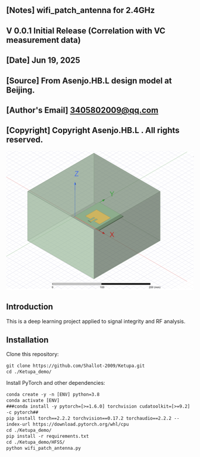 ##  [Notes]  wifi_patch_antenna for 2.4GHz
##                 V 0.0.1  Initial Release (Correlation with VC measurement data)
##  [Date]  Jun 19, 2025
##  [Source] From Asenjo.HB.L design model at Beijing.
##  [Author's Email]  3405802009@qq.com
##  [Copyright]  Copyright Asenjo.HB.L . All rights reserved.

![Teaser image](.\assets\wifi_patch_antenna.bmp)




## Introduction
This is a deep learning project applied to signal integrity and RF analysis.

## Installation

Clone this repository:

```
git clone https://github.com/Shallot-2009/Ketupa.git
cd ./Ketupa_demo/
```



Install PyTorch and other dependencies:

```
conda create -y -n [ENV] python=3.8
conda activate [ENV]
###conda install -y pytorch=[>=1.6.0] torchvision cudatoolkit=[>=9.2] -c pytorch##
pip install torch==2.2.2 torchvision==0.17.2 torchaudio==2.2.2 --index-url https://download.pytorch.org/whl/cpu
cd ./Ketupa_demo/
pip install -r requirements.txt
cd ./Ketupa_demo/HFSS/
python wifi_patch_antenna.py
```
